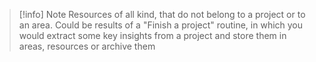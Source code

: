 > [!info] Note
> Resources of all kind, that do not belong to a project or to an area.
> Could be results of a "Finish a project" routine, in which you would extract some key insights from a project and store them in areas, resources or archive them